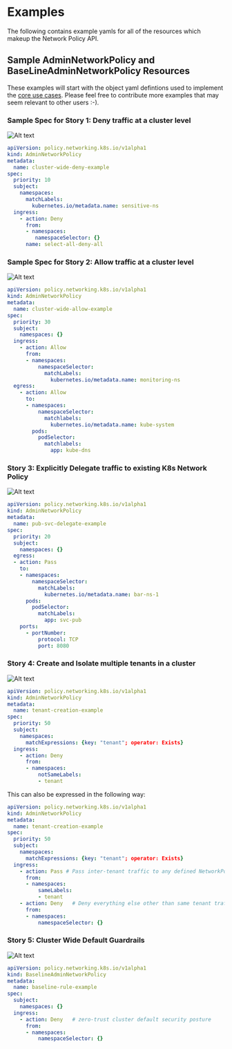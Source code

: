 # Examples

The following contains example yamls for all of the resources which makeup the
Network Policy API.

## Sample AdminNetworkPolicy and BaseLineAdminNetworkPolicy Resources

These examples will start with the object yaml defintions used to implement the
[core use cases](../intro.md#adminnetworkpolicy-api-user-stories). Please feel
free to contribute more examples that may seem relevant to other users :-).

### Sample Spec for Story 1: Deny traffic at a cluster level

![Alt text](../../images/explicit_deny.png?raw=true "Explicit Deny")

```yaml
apiVersion: policy.networking.k8s.io/v1alpha1
kind: AdminNetworkPolicy
metadata:
  name: cluster-wide-deny-example
spec:
  priority: 10
  subject:
    namespaces:
      matchLabels:
        kubernetes.io/metadata.name: sensitive-ns
  ingress:
    - action: Deny
      from:
      - namespaces:
         namespaceSelector: {}
      name: select-all-deny-all
```

### Sample Spec for Story 2: Allow traffic at a cluster level

![Alt text](../../images/explicit_allow.png?raw=true "Explicit Allow")

```yaml
apiVersion: policy.networking.k8s.io/v1alpha1
kind: AdminNetworkPolicy
metadata:
  name: cluster-wide-allow-example
spec:
  priority: 30
  subject:
    namespaces: {}
  ingress:
    - action: Allow
      from:
      - namespaces:
          namespaceSelector:
            matchLabels:
              kubernetes.io/metadata.name: monitoring-ns
  egress:
    - action: Allow
      to:
      - namespaces:
          namespaceSelector:
            matchlabels:
              kubernetes.io/metadata.name: kube-system
        pods:   
          podSelector:
            matchlabels:
              app: kube-dns
```

### Story 3: Explicitly Delegate traffic to existing K8s Network Policy

![Alt text](../../images/delegation.png?raw=true "Delegate")

```yaml
apiVersion: policy.networking.k8s.io/v1alpha1
kind: AdminNetworkPolicy
metadata:
  name: pub-svc-delegate-example
spec:
  priority: 20
  subject:
    namespaces: {}
  egress:
  - action: Pass
    to:
    - namespaces:
        namespaceSelector:
          matchLabels:
            kubernetes.io/metadata.name: bar-ns-1
      pods:
        podSelector:
          matchLabels:
            app: svc-pub
    ports:
      - portNumber: 
          protocol: TCP
          port: 8080
```

### Story 4: Create and Isolate multiple tenants in a cluster  

![Alt text](../../images/tenants.png?raw=true "Tenants")

```yaml
apiVersion: policy.networking.k8s.io/v1alpha1
kind: AdminNetworkPolicy
metadata:
  name: tenant-creation-example
spec:
  priority: 50
  subject:
    namespaces:
      matchExpressions: {key: "tenant"; operator: Exists}
  ingress:
    - action: Deny
      from:
      - namespaces:
          notSameLabels:
          - tenant
```

This can also be expressed in the following way: 

```yaml
apiVersion: policy.networking.k8s.io/v1alpha1
kind: AdminNetworkPolicy
metadata:
  name: tenant-creation-example
spec:
  priority: 50
  subject:
    namespaces:
      matchExpressions: {key: "tenant"; operator: Exists}
  ingress:
    - action: Pass # Pass inter-tenant traffic to any defined NetworkPolicies
      from:
      - namespaces:
          sameLabels:
          - tenant
    - action: Deny   # Deny everything else other than same tenant traffic
      from:
      - namespaces:
          namespaceSelector: {}
```

### Story 5: Cluster Wide Default Guardrails

![Alt text](../../images/baseline.png?raw=true "Default Rules")

```yaml
apiVersion: policy.networking.k8s.io/v1alpha1
kind: BaselineAdminNetworkPolicy
metadata:
  name: baseline-rule-example
spec:
  subject:
    namespaces: {}
  ingress:
    - action: Deny   # zero-trust cluster default security posture
      from:
      - namespaces:
          namespaceSelector: {}
```
